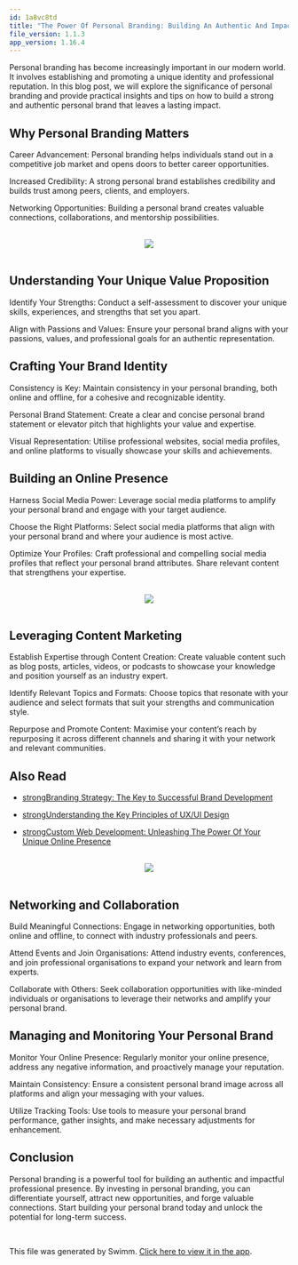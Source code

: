 ```yaml
---
id: 1a8vc8td
title: "The Power Of Personal Branding: Building An Authentic And Impactful Presence"
file_version: 1.1.3
app_version: 1.16.4
---
```


Personal branding has become increasingly important in our modern world. It involves establishing and promoting a unique identity and professional reputation. In this blog post, we will explore the significance of personal branding and provide practical insights and tips on how to build a strong and authentic personal brand that leaves a lasting impact.

## Why Personal Branding Matters

Career Advancement: Personal branding helps individuals stand out in a competitive job market and opens doors to better career opportunities.

Increased Credibility: A strong personal brand establishes credibility and builds trust among peers, clients, and employers.

Networking Opportunities: Building a personal brand creates valuable connections, collaborations, and mentorship possibilities.

<br/>

<div align="center"><img src="https://firebasestorage.googleapis.com/v0/b/swimmio-content/o/repositories%2FZ2l0aHViJTNBJTNBcGVhY29jay1ibG9ncyUzQSUzQVBlYWNvY2stSW5kaWE%3D%2Fb78dcabb-f2ae-4007-a262-c84f7d1ae8a6.png?alt=media&token=05ee6c51-1b70-43a1-9698-c8c23bbc5342" style="width:'100%'"/></div>

<br/>

## Understanding Your Unique Value Proposition

Identify Your Strengths: Conduct a self-assessment to discover your unique skills, experiences, and strengths that set you apart.

Align with Passions and Values: Ensure your personal brand aligns with your passions, values, and professional goals for an authentic representation.

## Crafting Your Brand Identity

Consistency is Key: Maintain consistency in your personal branding, both online and offline, for a cohesive and recognizable identity.

Personal Brand Statement: Create a clear and concise personal brand statement or elevator pitch that highlights your value and expertise.

Visual Representation: Utilise professional websites, social media profiles, and online platforms to visually showcase your skills and achievements.

## Building an Online Presence

Harness Social Media Power: Leverage social media platforms to amplify your personal brand and engage with your target audience.

Choose the Right Platforms: Select social media platforms that align with your personal brand and where your audience is most active.

Optimize Your Profiles: Craft professional and compelling social media profiles that reflect your personal brand attributes. Share relevant content that strengthens your expertise.

<br/>

<div align="center"><img src="https://firebasestorage.googleapis.com/v0/b/swimmio-content/o/repositories%2FZ2l0aHViJTNBJTNBcGVhY29jay1ibG9ncyUzQSUzQVBlYWNvY2stSW5kaWE%3D%2F2824f3a7-35bc-4282-b3e4-c0969a0d031d.png?alt=media&token=4c163bfb-a2e7-46ef-b7f2-ade6ec0d86ef" style="width:'100%'"/></div>

<br/>

## Leveraging Content Marketing

Establish Expertise through Content Creation: Create valuable content such as blog posts, articles, videos, or podcasts to showcase your knowledge and position yourself as an industry expert.

Identify Relevant Topics and Formats: Choose topics that resonate with your audience and select formats that suit your strengths and communication style.

Repurpose and Promote Content: Maximise your content’s reach by repurposing it across different channels and sharing it with your network and relevant communities.

## Also Read

*   [strongBranding Strategy: The Key to Successful Brand Development](https://peacockindia.in/blog/branding-strategy/)

*   [strongUnderstanding the Key Principles of UX/UI Design](https://peacockindia.in/blog/key-principles-of-ux-ui-design/)

*   [strongCustom Web Development: Unleashing The Power Of Your Unique Online Presence](https://peacockindia.in/blog/custom-web-development/)

<br/>

<div align="center"><img src="https://firebasestorage.googleapis.com/v0/b/swimmio-content/o/repositories%2FZ2l0aHViJTNBJTNBcGVhY29jay1ibG9ncyUzQSUzQVBlYWNvY2stSW5kaWE%3D%2F2aa7e1e3-6af3-4f5a-bb0f-784e3976d243.png?alt=media&token=efb80cb1-8352-455b-ac95-820a175127ca" style="width:'100%'"/></div>

<br/>

## Networking and Collaboration

Build Meaningful Connections: Engage in networking opportunities, both online and offline, to connect with industry professionals and peers.

Attend Events and Join Organisations: Attend industry events, conferences, and join professional organisations to expand your network and learn from experts.

Collaborate with Others: Seek collaboration opportunities with like-minded individuals or organisations to leverage their networks and amplify your personal brand.

## Managing and Monitoring Your Personal Brand

Monitor Your Online Presence: Regularly monitor your online presence, address any negative information, and proactively manage your reputation.

Maintain Consistency: Ensure a consistent personal brand image across all platforms and align your messaging with your values.

Utilize Tracking Tools: Use tools to measure your personal brand performance, gather insights, and make necessary adjustments for enhancement.

## Conclusion

Personal branding is a powerful tool for building an authentic and impactful professional presence. By investing in personal branding, you can differentiate yourself, attract new opportunities, and forge valuable connections. Start building your personal brand today and unlock the potential for long-term success.

<br/>

This file was generated by Swimm. [Click here to view it in the app](https://app.swimm.io/repos/Z2l0aHViJTNBJTNBcGVhY29jay1ibG9ncyUzQSUzQVBlYWNvY2stSW5kaWE=/docs/1a8vc8td).
